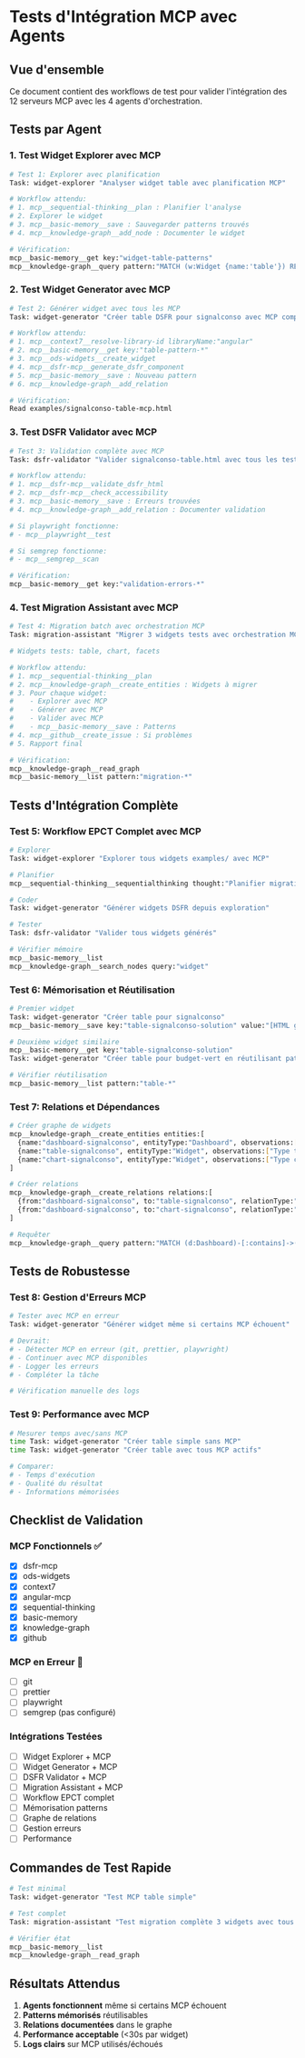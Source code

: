 # Tests d'Intégration MCP avec Agents

## Vue d'ensemble

Ce document contient des workflows de test pour valider l'intégration des 12 serveurs MCP avec les 4 agents d'orchestration.

## Tests par Agent

### 1. Test Widget Explorer avec MCP

```bash
# Test 1: Explorer avec planification
Task: widget-explorer "Analyser widget table avec planification MCP"

# Workflow attendu:
# 1. mcp__sequential-thinking__plan : Planifier l'analyse
# 2. Explorer le widget
# 3. mcp__basic-memory__save : Sauvegarder patterns trouvés
# 4. mcp__knowledge-graph__add_node : Documenter le widget

# Vérification:
mcp__basic-memory__get key:"widget-table-patterns"
mcp__knowledge-graph__query pattern:"MATCH (w:Widget {name:'table'}) RETURN w"
```

### 2. Test Widget Generator avec MCP

```bash
# Test 2: Générer widget avec tous les MCP
Task: widget-generator "Créer table DSFR pour signalconso avec MCP complet"

# Workflow attendu:
# 1. mcp__context7__resolve-library-id libraryName:"angular"
# 2. mcp__basic-memory__get key:"table-pattern-*"
# 3. mcp__ods-widgets__create_widget
# 4. mcp__dsfr-mcp__generate_dsfr_component
# 5. mcp__basic-memory__save : Nouveau pattern
# 6. mcp__knowledge-graph__add_relation

# Vérification:
Read examples/signalconso-table-mcp.html
```

### 3. Test DSFR Validator avec MCP

```bash
# Test 3: Validation complète avec MCP
Task: dsfr-validator "Valider signalconso-table.html avec tous les tests MCP"

# Workflow attendu:
# 1. mcp__dsfr-mcp__validate_dsfr_html
# 2. mcp__dsfr-mcp__check_accessibility
# 3. mcp__basic-memory__save : Erreurs trouvées
# 4. mcp__knowledge-graph__add_relation : Documenter validation

# Si playwright fonctionne:
# - mcp__playwright__test

# Si semgrep fonctionne:
# - mcp__semgrep__scan

# Vérification:
mcp__basic-memory__get key:"validation-errors-*"
```

### 4. Test Migration Assistant avec MCP

```bash
# Test 4: Migration batch avec orchestration MCP
Task: migration-assistant "Migrer 3 widgets tests avec orchestration MCP complète"

# Widgets tests: table, chart, facets

# Workflow attendu:
# 1. mcp__sequential-thinking__plan
# 2. mcp__knowledge-graph__create_entities : Widgets à migrer
# 3. Pour chaque widget:
#    - Explorer avec MCP
#    - Générer avec MCP
#    - Valider avec MCP
#    - mcp__basic-memory__save : Patterns
# 4. mcp__github__create_issue : Si problèmes
# 5. Rapport final

# Vérification:
mcp__knowledge-graph__read_graph
mcp__basic-memory__list pattern:"migration-*"
```

## Tests d'Intégration Complète

### Test 5: Workflow EPCT Complet avec MCP

```bash
# Explorer
Task: widget-explorer "Explorer tous widgets examples/ avec MCP"

# Planifier
mcp__sequential-thinking__sequentialthinking thought:"Planifier migration widgets explorés"

# Coder
Task: widget-generator "Générer widgets DSFR depuis exploration"

# Tester
Task: dsfr-validator "Valider tous widgets générés"

# Vérifier mémoire
mcp__basic-memory__list
mcp__knowledge-graph__search_nodes query:"widget"
```

### Test 6: Mémorisation et Réutilisation

```bash
# Premier widget
Task: widget-generator "Créer table pour signalconso"
mcp__basic-memory__save key:"table-signalconso-solution" value:"[HTML généré]"

# Deuxième widget similaire
mcp__basic-memory__get key:"table-signalconso-solution"
Task: widget-generator "Créer table pour budget-vert en réutilisant pattern mémorisé"

# Vérifier réutilisation
mcp__basic-memory__list pattern:"table-*"
```

### Test 7: Relations et Dépendances

```bash
# Créer graphe de widgets
mcp__knowledge-graph__create_entities entities:[
  {name:"dashboard-signalconso", entityType:"Dashboard", observations:["Contient 5 widgets"]},
  {name:"table-signalconso", entityType:"Widget", observations:["Type table"]},
  {name:"chart-signalconso", entityType:"Widget", observations:["Type chart"]}
]

# Créer relations
mcp__knowledge-graph__create_relations relations:[
  {from:"dashboard-signalconso", to:"table-signalconso", relationType:"contains"},
  {from:"dashboard-signalconso", to:"chart-signalconso", relationType:"contains"}
]

# Requêter
mcp__knowledge-graph__query pattern:"MATCH (d:Dashboard)-[:contains]->(w:Widget) RETURN d,w"
```

## Tests de Robustesse

### Test 8: Gestion d'Erreurs MCP

```bash
# Tester avec MCP en erreur
Task: widget-generator "Générer widget même si certains MCP échouent"

# Devrait:
# - Détecter MCP en erreur (git, prettier, playwright)
# - Continuer avec MCP disponibles
# - Logger les erreurs
# - Compléter la tâche

# Vérification manuelle des logs
```

### Test 9: Performance avec MCP

```bash
# Mesurer temps avec/sans MCP
time Task: widget-generator "Créer table simple sans MCP"
time Task: widget-generator "Créer table avec tous MCP actifs"

# Comparer:
# - Temps d'exécution
# - Qualité du résultat
# - Informations mémorisées
```

## Checklist de Validation

### MCP Fonctionnels ✅
- [x] dsfr-mcp
- [x] ods-widgets
- [x] context7
- [x] angular-mcp
- [x] sequential-thinking
- [x] basic-memory
- [x] knowledge-graph
- [x] github

### MCP en Erreur 🔴
- [ ] git
- [ ] prettier
- [ ] playwright
- [ ] semgrep (pas configuré)

### Intégrations Testées
- [ ] Widget Explorer + MCP
- [ ] Widget Generator + MCP
- [ ] DSFR Validator + MCP
- [ ] Migration Assistant + MCP
- [ ] Workflow EPCT complet
- [ ] Mémorisation patterns
- [ ] Graphe de relations
- [ ] Gestion erreurs
- [ ] Performance

## Commandes de Test Rapide

```bash
# Test minimal
Task: widget-generator "Test MCP table simple"

# Test complet
Task: migration-assistant "Test migration complète 3 widgets avec tous MCP"

# Vérifier état
mcp__basic-memory__list
mcp__knowledge-graph__read_graph
```

## Résultats Attendus

1. **Agents fonctionnent** même si certains MCP échouent
2. **Patterns mémorisés** réutilisables
3. **Relations documentées** dans le graphe
4. **Performance acceptable** (<30s par widget)
5. **Logs clairs** sur MCP utilisés/échoués